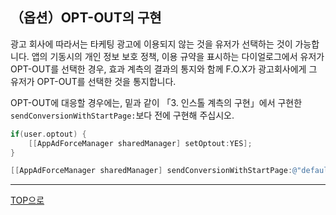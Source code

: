 ## （옵션）OPT-OUT의 구현

광고 회사에 따라서는 타케팅 광고에 이용되지 않는 것을 유저가 선택하는 것이 가능합니다. 앱의 기동시의개인 정보 보호 정책, 이용 규약을 표시하는 다이얼로그에서 유저가 OPT-OUT를 선택한 경우, 효과 계측의 결과의 통지와 함께 F.O.X가 광고회사에게 그 유저가 OPT-OUT를 선택한 것을 통지합니다.OPT-OUT에 대응할 경우에는, 밑과 같이 「3. 인스톨 계측의 구현」에서 구현한 `sendConversionWithStartPage:`보다 전에 구현해 주십시오.

```objective-c
if(user.optout) {	[[AppAdForceManager sharedManager] setOptout:YES];}

[[AppAdForceManager sharedManager] sendConversionWithStartPage:@"default"];
```
---
[TOP으로](/lang/ko/README.md)

